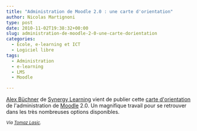 ```yaml
---
title: "Administration de Moodle 2.0 : une carte d'orientation"
author: Nicolas Martignoni
type: post
date: 2010-11-02T19:38:32+00:00
slug: administration-de-moodle-2-0-une-carte-dorientation
categories:
  - École, e-learning et ICT
  - Logiciel libre
tags:
  - Administration
  - e-learning
  - LMS
  - Moodle

---
```

[Alex Büchner][1] de [Synergy Learning][2] vient de publier cette [carte d'orientation][3] de l'administration de [Moodle][4] 2.0. Un magnifique travail pour se retrouver dans les très nombreuses options disponibles.

<small>_Via [Tomaz Lasic][6]._</small>

 [1]: https://twitter.com/mcbuchner
 [2]: https://www.synergy-learning.com/
 [3]: http://www.synergy-learning.com/blog/moodle/the-moodle-2-0-administration-map/
 [4]: https://moodle.org/
 [5]: https://www.synergy-learning.com/docs/Moodle2_Admin_Map.pdf
 [6]: https://twitter.com/lasic

<!--more-->
